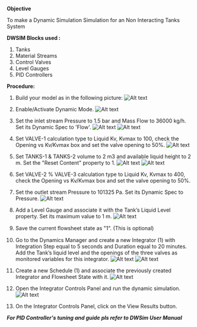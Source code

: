 **Objective**

To make a Dynamic Simulation Simulation for an Non Interacting Tanks System

**DWSIM Blocks used :**

 1. Tanks 
 2. Material Streams 
 3. Control Valves 
 4. Level Gauges 
 5. PID Controllers
 
**Procedure:**

1. Build your model as in the following picture:
![Alt text](image-1.png)

2. Enable/Activate Dynamic Mode.
![Alt text](image-2.png)

3. Set the inlet stream Pressure to 1.5 bar and Mass Flow to 36000 kg/h. Set its Dynamic Spec to 'Flow'.
![Alt text](image-3.png)
![Alt text](image-4.png)

4. Set VALVE-1 calculation type to Liquid Kv, Kvmax to 100, check the Opening vs Kv/Kvmax box and set the valve opening to 50%.
![Alt text](image-5.png)

5. Set TANKS-1 & TANKS-2 volume to 2 m3 and available liquid height to 2 m. Set the "Reset Content" property to 1.
![Alt text](image-6.png)
![Alt text](image-7.png)

6. Set VALVE-2 % VALVE-3 calculation type to Liquid Kv, Kvmax to 400, check the Opening vs Kv/Kvmax box and set the valve opening to 50%.

7. Set the outlet stream Pressure to 101325 Pa. Set its Dynamic Spec to Pressure.
![Alt text](image-8.png)

8. Add a Level Gauge and associate it with the Tank’s Liquid Level property. Set its maximum value to 1 m.
![Alt text](image-9.png)

9. Save the current ﬂowsheet state as "1". (This is optional)

10. Go to the Dynamics Manager and create a new Integrator (1) with Integration Step equal to 5 seconds and Duration equal to 20 minutes. Add the Tank’s liquid level and the openings of the three valves as monitored variables for this integrator.
![Alt text](image-10.png)
![Alt text](image-11.png)

11. Create a new Schedule (1) and associate the previously created Integrator and Flowsheet State with it.
![Alt text](image-12.png)

12. Open the Integrator Controls Panel and run the dynamic simulation.
![Alt text](image-13.png)

13. On the Integrator Controls Panel, click on the View Results button.


***For PID Controller's tuning and guide pls refer to DWSim User Manual***